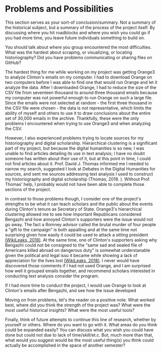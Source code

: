 # Problems and Possibilities

This section serves as your sort-of conclusion/summary. Not a summary of the historical subject, but a summary of the process of the project itself. By discussing where you hit roadblocks and where you wish you could go if you had more time, you leave future individuals something to build on.

You should talk about where you group encountered the most difficulties. What was the hardest about scraping, or visualizing, or locating historiography? Did you have problems communicating or sharing files on GitHub?

The hardest thing for me while working on my project was getting Orange3 to analyze Clinton's emails on my computer. I had to download Orange on two computers before I was able to find one that would run Orange and let it analyze the data. After I downloaded Orange, I had to reduce the size of the CSV file from seventeen thousand to around three thousand emails because my computer was not powerful enough to run Orange on  such a large file.  Since the emails were not selected at random - the first three thousand in the CSV file were chosen - the data is not representative, which limits the ability of myself and others to use it to draw conclusions about the entire set of 30,000 emails in the archive. Thankfully, these were the only problems I encountered when trying to use Orange3 and when analyzing the CSV.

However, I also experienced  problems trying to locate sources for my historiography and digital scholarship. Hierarchical clustering is a significant part of my project, but because the digital humanities is so new, I was unable to find articles detailing its use in text analysis; I have no doubt someone has written about their use of it, but at this point in time, I could not find articles about it. Prof. David J. Thomas informed me I needed to narrow my search, suggested I look at Debates in the Digital Humanities for sources, and sent me sources addressing text analysis I used to construct my historiography and digital scholarship (Thomas, 2018. ). Without Prof. Thomas' help, I probably would not have been able to complete those sections of the project. 

In contrast to those problems though, I consider one of the project's strengths to be what it can teach scholars and the public about the events during Clinton's tenure as Secretary of State. Orange3's hierarchical clustering allowed me to see how important Republicans considered Bengazhi and how annoyed Clinton's supporters were the issue would not go away. The fact a Romney advisor called the brutal murder of four people a "gift to the campaign" is both appalling and at the same time not surprising given how easily it could be used to attack a sitting president [(WikiLeaks, 2018)](https://wikileaks.org/clinton-emails/). At the same time, one of Clinton's supporters asking why Bengazhi could not be consigned to the "same sad and sealed file of Americans killed abroad on dangerous duty" is somewhat understanable given the political and legal issu it became while showing a lack of appreciation for the lives lost [(WikiLeaks, 2018)](https://wikileaks.org/clinton-emails/). I never would have discovered those comments if I had not used Orange, and I am surprised how well it grouped emails together, and recommend scholars interested in conducting text analysis consider the program. 

If I had more time to conduct the project, I would use Orange to look at Clinton's emails after Bengazhi, and see how the issue developed

  

Moving on from problems, let's the reader on a positive note. What worked best, where did you think the strength of the project was? What were the most useful historical insights? What were the most useful tools?

Finally, think of future attempts to continue this line of research, whether by yourself or others. Where do you want to go with it. What areas do you think could be expanded easily? You can discuss what you wish you could have done but could not due to lack of time/skill/et.c. But, much more than that, what would you suggest would be the most useful thing(s) you think could actually be accomplished in the space of another semester?
